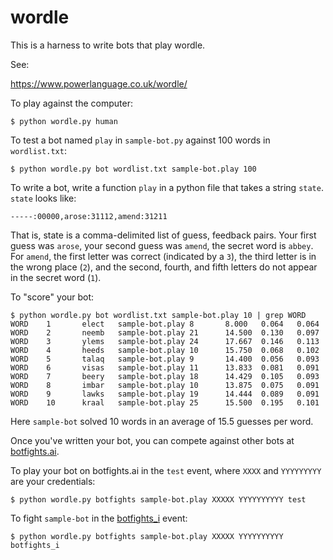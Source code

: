 wordle
======

This is a harness to write bots that play wordle.

See:

https://www.powerlanguage.co.uk/wordle/

To play against the computer:

```
$ python wordle.py human
```

To test a bot named `play` in `sample-bot.py` against 100 words in `wordlist.txt`:

```
$ python wordle.py bot wordlist.txt sample-bot.play 100
```

To write a bot, write a function `play` in a python file that takes a
string `state`. `state` looks like:

```-----:00000,arose:31112,amend:31211```

That is, state is a comma-delimited list of guess, feedback pairs.
Your first guess was `arose`, your second guess was `amend`, the secret word
is `abbey`. For `amend`, the first letter was correct
(indicated by a `3`), the third letter is in the wrong place (`2`),
and the second, fourth, and fifth letters do not appear in the secret word (`1`).

To "score" your bot:

```
$ python wordle.py bot wordlist.txt sample-bot.play 10 | grep WORD
WORD    1       elect   sample-bot.play 8       8.000   0.064   0.064
WORD    2       neemb   sample-bot.play 21      14.500  0.130   0.097
WORD    3       ylems   sample-bot.play 24      17.667  0.146   0.113
WORD    4       heeds   sample-bot.play 10      15.750  0.068   0.102
WORD    5       talaq   sample-bot.play 9       14.400  0.056   0.093
WORD    6       visas   sample-bot.play 11      13.833  0.081   0.091
WORD    7       beery   sample-bot.play 18      14.429  0.105   0.093
WORD    8       imbar   sample-bot.play 10      13.875  0.075   0.091
WORD    9       lawks   sample-bot.play 19      14.444  0.089   0.091
WORD    10      kraal   sample-bot.play 25      15.500  0.195   0.101
```

Here `sample-bot` solved 10 words in an average of 15.5 guesses per word.

Once you've written your bot, you can compete against other bots at
[botfights.ai](https://botfights.ai/).

To play your bot on botfights.ai in the `test` event, where `XXXX` and `YYYYYYYYY`
are your credentials:

```
$ python wordle.py botfights sample-bot.play XXXXX YYYYYYYYYY test
```

To fight `sample-bot` in the [botfights_i](https://botfights.ai/event/botfights_i) event:

```
$ python wordle.py botfights sample-bot.play XXXXX YYYYYYYYYY botfights_i
```

